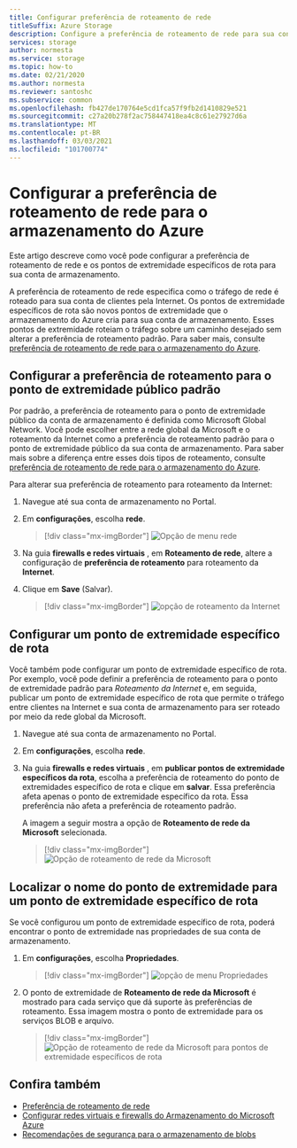 ```yaml
---
title: Configurar preferência de roteamento de rede
titleSuffix: Azure Storage
description: Configure a preferência de roteamento de rede para sua conta de armazenamento do Azure para especificar como o tráfego de rede é roteado para sua conta de clientes pela Internet.
services: storage
author: normesta
ms.service: storage
ms.topic: how-to
ms.date: 02/21/2020
ms.author: normesta
ms.reviewer: santoshc
ms.subservice: common
ms.openlocfilehash: fb427de170764e5cd1fca57f9fb2d1410829e521
ms.sourcegitcommit: c27a20b278f2ac758447418ea4c8c61e27927d6a
ms.translationtype: MT
ms.contentlocale: pt-BR
ms.lasthandoff: 03/03/2021
ms.locfileid: "101700774"
---
```

# <a name="configure-network-routing-preference-for-azure-storage"></a>Configurar a preferência de roteamento de rede para o armazenamento do Azure

Este artigo descreve como você pode configurar a preferência de roteamento de rede e os pontos de extremidade específicos de rota para sua conta de armazenamento. 

A preferência de roteamento de rede especifica como o tráfego de rede é roteado para sua conta de clientes pela Internet. Os pontos de extremidade específicos de rota são novos pontos de extremidade que o armazenamento do Azure cria para sua conta de armazenamento. Esses pontos de extremidade roteiam o tráfego sobre um caminho desejado sem alterar a preferência de roteamento padrão. Para saber mais, consulte [preferência de roteamento de rede para o armazenamento do Azure](network-routing-preference.md).

## <a name="configure-the-routing-preference-for-the-default-public-endpoint"></a>Configurar a preferência de roteamento para o ponto de extremidade público padrão

Por padrão, a preferência de roteamento para o ponto de extremidade público da conta de armazenamento é definida como Microsoft Global Network. Você pode escolher entre a rede global da Microsoft e o roteamento da Internet como a preferência de roteamento padrão para o ponto de extremidade público da sua conta de armazenamento. Para saber mais sobre a diferença entre esses dois tipos de roteamento, consulte [preferência de roteamento de rede para o armazenamento do Azure](network-routing-preference.md). 

Para alterar sua preferência de roteamento para roteamento da Internet:

1. Navegue até sua conta de armazenamento no Portal.

2. Em **configurações**, escolha **rede**.

    > [!div class="mx-imgBorder"]
    > ![Opção de menu rede](./media/configure-network-routing-preference/networking-option.png)

3.  Na guia **firewalls e redes virtuais** , em **Roteamento de rede**, altere a configuração de **preferência de roteamento** para roteamento da **Internet**.

4.  Clique em **Save** (Salvar).

    > [!div class="mx-imgBorder"]
    > ![opção de roteamento da Internet](./media/configure-network-routing-preference/internet-routing-option.png)

## <a name="configure-a-route-specific-endpoint"></a>Configurar um ponto de extremidade específico de rota

Você também pode configurar um ponto de extremidade específico de rota. Por exemplo, você pode definir a preferência de roteamento para o ponto de extremidade padrão para *Roteamento da Internet* e, em seguida, publicar um ponto de extremidade específico de rota que permite o tráfego entre clientes na Internet e sua conta de armazenamento para ser roteado por meio da rede global da Microsoft.

1.  Navegue até sua conta de armazenamento no Portal.

2.  Em **configurações**, escolha **rede**.

3.  Na guia **firewalls e redes virtuais** , em **publicar pontos de extremidade específicos da rota**, escolha a preferência de roteamento do ponto de extremidades específico de rota e clique em **salvar**. Essa preferência afeta apenas o ponto de extremidade específico da rota. Essa preferência não afeta a preferência de roteamento padrão.  

    A imagem a seguir mostra a opção de **Roteamento de rede da Microsoft** selecionada.

    > [!div class="mx-imgBorder"]
    > ![Opção de roteamento de rede da Microsoft](./media/configure-network-routing-preference/microsoft-network-routing-option.png)

## <a name="find-the-endpoint-name-for-a-route-specific-endpoint"></a>Localizar o nome do ponto de extremidade para um ponto de extremidade específico de rota

Se você configurou um ponto de extremidade específico de rota, poderá encontrar o ponto de extremidade nas propriedades de sua conta de armazenamento.

1.  Em **configurações**, escolha **Propriedades**.

    > [!div class="mx-imgBorder"]
    > ![opção de menu Propriedades](./media/configure-network-routing-preference/properties.png)

2.  O ponto de extremidade de **Roteamento de rede da Microsoft** é mostrado para cada serviço que dá suporte às preferências de roteamento. Essa imagem mostra o ponto de extremidade para os serviços BLOB e arquivo.

    > [!div class="mx-imgBorder"]
    > ![Opção de roteamento de rede da Microsoft para pontos de extremidade específicos de rota](./media/configure-network-routing-preference/routing-url.png)


## <a name="see-also"></a>Confira também

- [Preferência de roteamento de rede](network-routing-preference.md)
- [Configurar redes virtuais e firewalls do Armazenamento do Microsoft Azure](storage-network-security.md)
- [Recomendações de segurança para o armazenamento de blobs](../blobs/security-recommendations.md)
